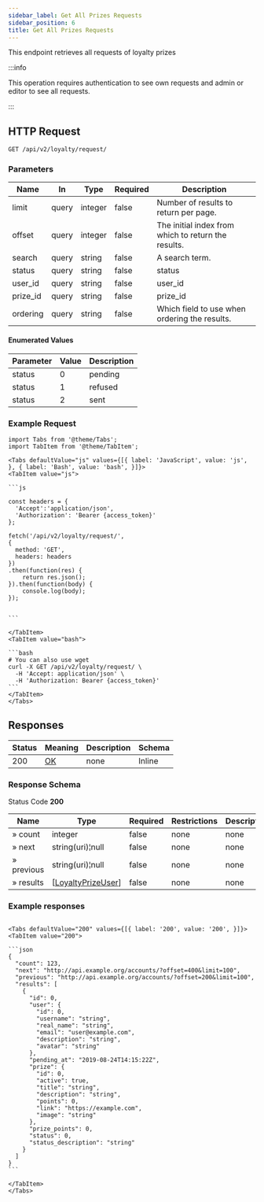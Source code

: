 ```yaml
---
sidebar_label: Get All Prizes Requests
sidebar_position: 6
title: Get All Prizes Requests
---
```


This endpoint retrieves all requests of loyalty prizes

:::info

This operation requires authentication to see own requests and admin or editor to see all requests.

:::


## HTTP Request

`GET /api/v2/loyalty/request/`

### Parameters

|Name|In|Type|Required|Description|
|---|---|---|---|---|
|limit|query|integer|false|Number of results to return per page.|
|offset|query|integer|false|The initial index from which to return the results.|
|search|query|string|false|A search term.|
|status|query|string|false|status|
|user_id|query|string|false|user_id|
|prize_id|query|string|false|prize_id|
|ordering|query|string|false|Which field to use when ordering the results.|

#### Enumerated Values

|Parameter|Value|Description|
|---|---|---|
|status|0|pending|
|status|1|refused|
|status|2|sent|

### Example Request

````mdx-code-block
import Tabs from '@theme/Tabs';
import TabItem from '@theme/TabItem';

<Tabs defaultValue="js" values={[{ label: 'JavaScript', value: 'js', }, { label: 'Bash', value: 'bash', }]}>
<TabItem value="js">

```js

const headers = {
  'Accept':'application/json',
  'Authorization': 'Bearer {access_token}'
};

fetch('/api/v2/loyalty/request/',
{
  method: 'GET',
  headers: headers
})
.then(function(res) {
    return res.json();
}).then(function(body) {
    console.log(body);
});


```

</TabItem>
<TabItem value="bash">

```bash
# You can also use wget
curl -X GET /api/v2/loyalty/request/ \
  -H 'Accept: application/json' \
  -H 'Authorization: Bearer {access_token}'
```
</TabItem>
</Tabs>
````

## Responses

|Status|Meaning|Description|Schema|
|---|---|---|---|
|200|[OK](https://tools.ietf.org/html/rfc7231#section-6.3.1)|none|Inline|

### Response Schema

Status Code **200**

|Name|Type|Required|Restrictions|Description|
|---|---|---|---|---|
|» count|integer|false|none|none|
|» next|string(uri)¦null|false|none|none|
|» previous|string(uri)¦null|false|none|none|
|» results|[[LoyaltyPrizeUser](../schemas/loyalty_prize_user)]|false|none|none|

### Example responses


````mdx-code-block

<Tabs defaultValue="200" values={[{ label: '200', value: '200', }]}>
<TabItem value="200">

```json
{
  "count": 123,
  "next": "http://api.example.org/accounts/?offset=400&limit=100",
  "previous": "http://api.example.org/accounts/?offset=200&limit=100",
  "results": [
    {
      "id": 0,
      "user": {
        "id": 0,
        "username": "string",
        "real_name": "string",
        "email": "user@example.com",
        "description": "string",
        "avatar": "string"
      },
      "pending_at": "2019-08-24T14:15:22Z",
      "prize": {
        "id": 0,
        "active": true,
        "title": "string",
        "description": "string",
        "points": 0,
        "link": "https://example.com",
        "image": "string"
      },
      "prize_points": 0,
      "status": 0,
      "status_description": "string"
    }
  ]
}
```

</TabItem>
</Tabs>
````




